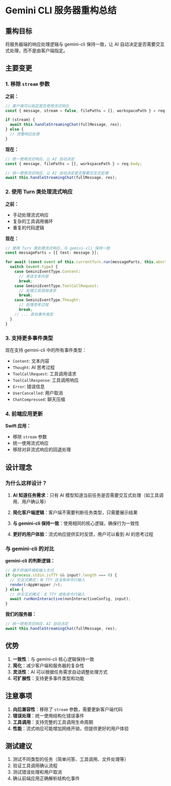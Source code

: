 # Gemini CLI 服务器重构总结

## 重构目标

将服务器端的响应处理逻辑与 gemini-cli 保持一致，让 AI 自动决定是否需要交互式处理，而不是由客户端指定。

## 主要变更

### 1. 移除 `stream` 参数

**之前：**
```typescript
// 客户端可以指定是否使用流式响应
const { message, stream = false, filePaths = [], workspacePath } = req.body;

if (stream) {
  await this.handleStreamingChat(fullMessage, res);
} else {
  // 完整响应处理
}
```

**现在：**
```typescript
// 统一使用流式响应，让 AI 自动决定
const { message, filePaths = [], workspacePath } = req.body;

// 统一使用流式响应，让 AI 自动决定是否需要交互式处理
await this.handleStreamingChat(fullMessage, res);
```

### 2. 使用 Turn 类处理流式响应

**之前：**
- 手动处理流式响应
- 复杂的工具调用循环
- 重复的代码逻辑

**现在：**
```typescript
// 使用 Turn 类处理流式响应，与 gemini-cli 保持一致
const messageParts = [{ text: message }];

for await (const event of this.currentTurn.run(messageParts, this.abortController.signal)) {
  switch (event.type) {
    case GeminiEventType.Content:
      // 发送文本内容
      break;
    case GeminiEventType.ToolCallRequest:
      // 处理工具调用请求
      break;
    case GeminiEventType.Thought:
      // 处理思考过程
      break;
    // ... 其他事件类型
  }
}
```

### 3. 支持更多事件类型

现在支持 gemini-cli 中的所有事件类型：
- `Content`: 文本内容
- `Thought`: AI 思考过程
- `ToolCallRequest`: 工具调用请求
- `ToolCallResponse`: 工具调用响应
- `Error`: 错误信息
- `UserCancelled`: 用户取消
- `ChatCompressed`: 聊天压缩

### 4. 前端应用更新

**Swift 应用：**
- 移除 `stream` 参数
- 统一使用流式响应
- 移除对非流式响应的回退处理

## 设计理念

### 为什么这样设计？

1. **AI 知道任务需求**：只有 AI 模型知道当前任务是否需要交互式处理（如工具调用、用户确认等）

2. **简化客户端逻辑**：客户端不需要判断任务类型，只需要展示结果

3. **与 gemini-cli 保持一致**：使用相同的核心逻辑，确保行为一致性

4. **更好的用户体验**：流式响应提供实时反馈，用户可以看到 AI 的思考过程

### 与 gemini-cli 的对比

**gemini-cli 的判断逻辑：**
```typescript
// 基于终端环境和输入方式
if (process.stdin.isTTY && input?.length === 0) {
  // 交互式模式：有 TTY 且没有命令行输入
  render(<AppWrapper />);
} else {
  // 非交互式模式：无 TTY 或有命令行输入
  await runNonInteractive(nonInteractiveConfig, input);
}
```

**我们的服务器：**
```typescript
// 统一使用流式响应，AI 自动决定
await this.handleStreamingChat(fullMessage, res);
```

## 优势

1. **一致性**：与 gemini-cli 核心逻辑保持一致
2. **简化**：减少客户端和服务器的复杂性
3. **灵活性**：AI 可以根据任务需求自动调整处理方式
4. **可扩展性**：支持更多事件类型和功能

## 注意事项

1. **向后兼容性**：移除了 `stream` 参数，需要更新客户端代码
2. **错误处理**：统一使用结构化错误事件
3. **工具调用**：支持完整的工具调用生命周期
4. **性能**：流式响应可能增加网络开销，但提供更好的用户体验

## 测试建议

1. 测试不同类型的任务（简单问答、工具调用、文件处理等）
2. 验证工具调用确认流程
3. 测试错误处理和用户取消
4. 确认前端应用正确解析结构化事件 
